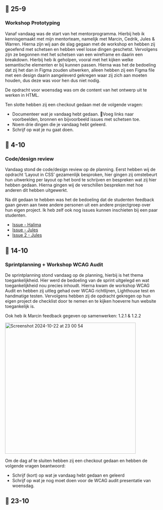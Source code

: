 ## 📆 25-9 

### Workshop Prototyping

Vanaf vandaag was de start van het mentorprogramma. Hierbij heb ik kennisgemaakt met mijn mentorteam, namelijk met Marcin, Cedrik, Jules & Warren. Hierna zijn wij aan de slag gegaan met de workshop en hebben zij geoefend met schetsen en hebben veel losse dingen geschetst. Vervolgens zijn ze begonnen met het schetsen van een wireframe en daarin een breakdown. Hierbij heb ik geholpen, vooral met het kijken welke semantische elementen er bij kunnen passen. Hierna was het de bedoeling dat zij het dan in Figma zouden uitwerken, alleen hebben zij een Figma file met een design daarin aangeleverd gekregen waar zij zich aan moeten houden, dus deze was voor hen dus niet nodig. 

De opdracht voor woensdag was om de content van het ontwerp uit te werken in HTML. 

Ten slotte hebben zij een checkout gedaan met de volgende vragen:

* Documenteer wat je vandaag hebt gedaan. Voeg links naar voorbeelden, bronnen en bijvoorbeeld issues met schetsen toe.
* Noem drie dingen die je vandaag hebt geleerd.
* Schrijf op wat je nu gaat doen.

## 📆 4-10

### Code/design review 

Vandaag stond de code/design review op de planning. Eerst hebben wij de opdracht ‘Layout in CSS’ gezamenlijk besproken, hier gingen zij omstebeurt hun uitwerking per layout op het bord te schrijven en bespreken wat zij hier hebben gedaan. Hierna gingen wij de verschillen bespreken met hoe anderen dit hebben uitgewerkt. 

Na dit gedaan te hebben was het de bedoeling dat de studenten feedback gaan geven aan twee andere personen uit een andere projectgroep over hun eigen project. Ik heb zelf ook nog issues kunnen inschieten bij een paar studenten. 

- [Issue - Halima](https://github.com/halima98/the-client-website/issues/5)
- [Issue - Jules](https://github.com/julesbruins/the-client-website/issues/16)
- [Issue 2 - Jules](https://github.com/julesbruins/the-client-website/issues/13)


## 📆 14-10

### Sprintplanning + Workshop WCAG Audit

De sprintplanning stond vandaag op de planning, hierbij is het thema toegankelijkheid. Hier werd de bedoeling van de sprint uitgelegd en wat toegankelijkheid nou precies inhoudt. Hierna kwam de workshop WCAG Audit en hebben zij uitleg gehad over WCAG richtlijnen, Lighthouse test en handmatige testen. Vervolgens hebben zij de opdracht gekregen op hun eigen project de checklist door te nemen en te kijken hoeverre hun website toegankelijk is. 

Ook heb ik Marcin feedback gegeven op samenwerken: 1.2.1 & 1.2.2

<img width="429" alt="Screenshot 2024-10-22 at 23 00 54" src="https://github.com/user-attachments/assets/f1e80f36-3798-470c-a5d1-7616f17ec77c">





Om de dag af te sluiten hebben zij een checkout gedaan en hebben de volgende vragen beantwoord:

- Schrijf (kort) op wat je vandaag hebt gedaan en geleerd
- Schrijf op wat je nog moet doen voor de WCAG audit presentatie van woensdag.


## 📆 23-10
